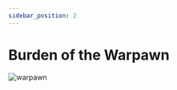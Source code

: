 ```yaml
---
sidebar_position: 2
---
```


# Burden of the Warpawn

![warpawn](https://vwiki.valorserver.com/api/item/picture/burden%20of%20the%20warpawn)
